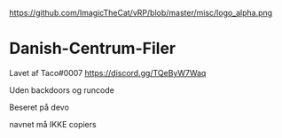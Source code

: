 https://github.com/ImagicTheCat/vRP/blob/master/misc/logo_alpha.png
# Danish-Centrum-Filer
Lavet af Taco#0007 https://discord.gg/TQeByW7Waq

Uden backdoors og runcode

Beseret på devo

navnet må IKKE copiers
